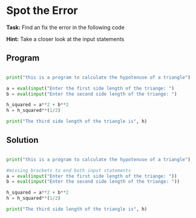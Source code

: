 # Spot the Error

**Task:** Find an fix the error in the following code

**Hint:** Take a closer look at the input statements

## Program
```python

print("this is a program to calculate the hypotenuse of a triangle")

a = eval(input("Enter the first side length of the triange: ")
b = eval(input("Enter the second side length of the triange: ")

h_squared = a**2 + b**2
h = h_squared**(1/2)

print("The third side length of the triangle is", h)

```

## Solution
```python

print("this is a program to calculate the hypotenuse of a triangle")

#missing brackets to end both input statements
a = eval(input("Enter the first side length of the triange: "))
b = eval(input("Enter the second side length of the triange: "))

h_squared = a**2 + b**2
h = h_squared**(1/2)

print("The third side length of the triangle is", h)

```
